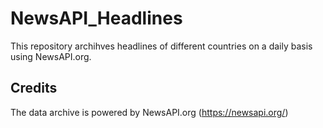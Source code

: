 # NewsAPI_Headlines

This repository archihves headlines of different countries on a daily basis using NewsAPI.org.


## Credits

The data archive is powered by NewsAPI.org (https://newsapi.org/)
